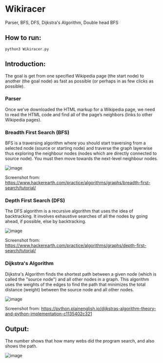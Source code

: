 # Wikiracer
Parser, BFS, DFS, Dijkstra's Algorithm, Double head BFS

## How to run:
```
python3 Wikiracer.py
```

## Introduction:
The goal is get from one specified Wikipedia page (the start node) to another (the goal node) as fast as possible (or perhaps in as few clicks as possible).

### Parser
Once we’ve downloaded the HTML markup for a Wikipedia page, we need to read the HTML code and find all of the page’s neighbors (links to other Wikipedia pages).

### Breadth First Search (BFS)
BFS is a traversing algorithm where you should start traversing from a selected node (source or starting node) and traverse the graph layerwise thus exploring the neighbour nodes (nodes which are directly connected to source node). You must then move towards the next-level neighbour nodes.

![image](https://user-images.githubusercontent.com/43212302/175808368-58ee2f08-5010-4e84-b4b5-d28544927bb9.png)

Screenshot from: https://www.hackerearth.com/practice/algorithms/graphs/breadth-first-search/tutorial/

### Depth First Search (DFS)
The DFS algorithm is a recursive algorithm that uses the idea of backtracking. It involves exhaustive searches of all the nodes by going ahead, if possible, else by backtracking.

![image](https://user-images.githubusercontent.com/43212302/175808416-72fdbc33-274c-478b-bc10-9a7eb2ba3ba7.png)

Screenshot from: https://www.hackerearth.com/practice/algorithms/graphs/depth-first-search/tutorial/

### Dijkstra's Algorithm
Dijkstra's Algorithm finds the shortest path between a given node (which is called the "source node") and all other nodes in a graph. This algorithm uses the weights of the edges to find the path that minimizes the total distance (weight) between the source node and all other nodes.

![image](https://user-images.githubusercontent.com/43212302/175808476-75a35b8a-93a7-44ef-90b0-2b69b2adf792.png)

Screenshot from: https://python.plainenglish.io/dijkstras-algorithm-theory-and-python-implementation-c1135402c321

## Output:
The number shows that how many webs did the program search, and also shows the path.

![image](https://user-images.githubusercontent.com/43212302/175808243-4b70d6bd-3292-4698-9d82-85670bdf1a34.png)
